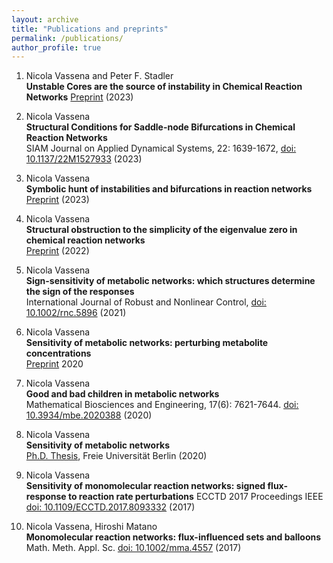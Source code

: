 ```yaml
---
layout: archive
title: "Publications and preprints"
permalink: /publications/
author_profile: true
---
```


1. Nicola Vassena and Peter F. Stadler  
**Unstable Cores are the source of instability in Chemical Reaction Networks**
[Preprint](https://arxiv.org/abs/2308.11486) (2023)  

2. Nicola Vassena  
**Structural Conditions for Saddle-node Bifurcations in Chemical Reaction Networks**  
SIAM Journal on Applied Dynamical Systems, 22: 1639-1672, [doi: 10.1137/22M1527933](https://epubs.siam.org/doi/10.1137/22M1527933) (2023)

4. Nicola Vassena  
**Symbolic hunt of instabilities and bifurcations in reaction networks**
[Preprint](https://arxiv.org/abs/2303.03089) (2023)  

5. Nicola Vassena  
**Structural obstruction to the simplicity of the eigenvalue zero in chemical reaction networks**   
[Preprint](https://arxiv.org/abs/2205.12655) (2022)

6. Nicola Vassena  
**Sign-sensitivity of metabolic networks: which structures determine the sign of the responses**  
International Journal of Robust and Nonlinear Control, [doi: 10.1002/rnc.5896](https://onlinelibrary.wiley.com/doi/full/10.1002/rnc.5896) (2021)

7. Nicola Vassena  
**Sensitivity of metabolic networks: perturbing metabolite concentrations**  
[Preprint](https://arxiv.org/abs/2012.10687) 2020  

4. Nicola Vassena  
**Good and bad children in metabolic networks**  
Mathematical Biosciences and Engineering, 17(6): 7621-7644. [doi: 10.3934/mbe.2020388](https://www.aimspress.com/article/doi/10.3934/mbe.2020388) (2020)


1. Nicola Vassena  
**Sensitivity of metabolic networks**  
[Ph.D. Thesis](https://refubium.fu-berlin.de/handle/fub188/27378), Freie Universität Berlin (2020) 

1. Nicola Vassena  
**Sensitivity of monomolecular reaction networks: signed flux-response to reaction rate perturbations**
ECCTD 2017 Proceedings IEEE [doi: 10.1109/ECCTD.2017.8093332](http://dynamics.mi.fu-berlin.de/preprints/Vassena%20-%20IEEE.pdf) (2017)


1. Nicola Vassena, Hiroshi Matano  
**Monomolecular reaction networks: flux-influenced sets and balloons**  
Math. Meth. Appl. Sc. [doi: 10.1002/mma.4557](http://dynamics.mi.fu-berlin.de/preprints/VassenaMatano-balloons.pdf) (2017)
 

